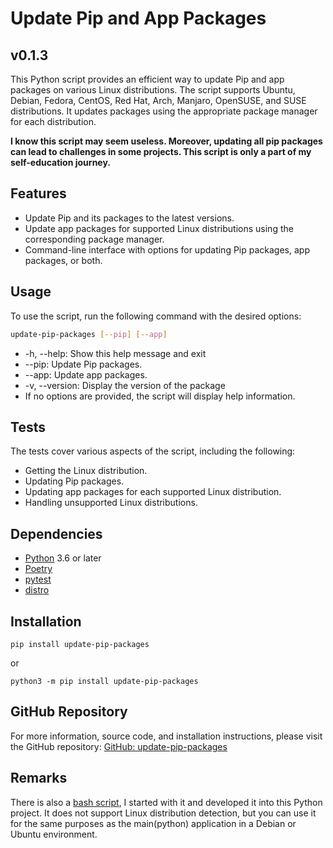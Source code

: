 # Update Pip and App Packages
## v0.1.3

This Python script provides an efficient way to update Pip and app packages on various Linux distributions. The script supports Ubuntu, Debian, Fedora, CentOS, Red Hat, Arch, Manjaro, OpenSUSE, and SUSE distributions. It updates packages using the appropriate package manager for each distribution.

**I know this script may seem useless. Moreover, updating all pip packages can lead to challenges in some projects.
This script is only a part of my self-education journey.**

## Features

- Update Pip and its packages to the latest versions.
- Update app packages for supported Linux distributions using the corresponding package manager.
- Command-line interface with options for updating Pip packages, app packages, or both.

## Usage

To use the script, run the following command with the desired options:

```bash
update-pip-packages [--pip] [--app]
```
- -h, --help: Show this help message and exit
- --pip: Update Pip packages.
- --app: Update app packages.
- -v, --version: Display the version of the package
- If no options are provided, the script will display help information.

## Tests
The tests cover various aspects of the script, including the following:

- Getting the Linux distribution.
- Updating Pip packages.
- Updating app packages for each supported Linux distribution.
- Handling unsupported Linux distributions.



## Dependencies
- [Python](https://www.python.org/) 3.6 or later
- [Poetry](https://python-poetry.org/)
- [pytest](https://pytest.org/)
- [distro](https://pypi.org/project/distro/)

## Installation
```
pip install update-pip-packages
```
or
```
python3 -m pip install update-pip-packages
```

## GitHub Repository
For more information, source code, and installation instructions, please visit the GitHub repository: [GitHub: update-pip-packages](https://github.com/OleksandrMakarov/update-pip-project)

## Remarks
There is also a [bash script](https://github.com/OleksandrMakarov/update-pip-project/blob/main/update_packages.sh), I started with it and developed it into this Python project. 
It does not support Linux distribution detection, but you can use it for the same purposes as the main(python) application in a Debian or Ubuntu environment.
